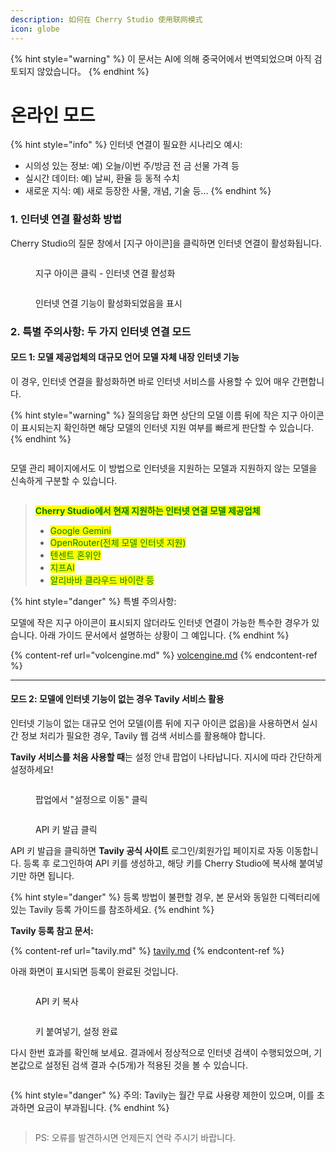 ```yaml
---
description: 如何在 Cherry Studio 使用联网模式
icon: globe
---
```


{% hint style="warning" %}
이 문서는 AI에 의해 중국어에서 번역되었으며 아직 검토되지 않았습니다。
{% endhint %}

# 온라인 모드

{% hint style="info" %}
인터넷 연결이 필요한 시나리오 예시:

* 시의성 있는 정보: 예) 오늘/이번 주/방금 전 금 선물 가격 등
* 실시간 데이터: 예) 날씨, 환율 등 동적 수치
* 새로운 지식: 예) 새로 등장한 사물, 개념, 기술 등...
{% endhint %}

### 1. 인터넷 연결 활성화 방법

Cherry Studio의 질문 창에서 [지구 아이콘]을 클릭하면 인터넷 연결이 활성화됩니다.

<figure><img src="../.gitbook/assets/image (94).png" alt=""><figcaption><p>지구 아이콘 클릭 - 인터넷 연결 활성화</p></figcaption></figure>

<figure><img src="../.gitbook/assets/image (96).png" alt=""><figcaption><p>인터넷 연결 기능이 활성화되었음을 표시</p></figcaption></figure>

### 2. 특별 주의사항: 두 가지 인터넷 연결 모드

#### 모드 1: 모델 제공업체의 대규모 언어 모델 자체 내장 인터넷 기능

이 경우, 인터넷 연결을 활성화하면 바로 인터넷 서비스를 사용할 수 있어 매우 간편합니다.

{% hint style="warning" %}
질의응답 화면 상단의 모델 이름 뒤에 작은 지구 아이콘이 표시되는지 확인하면 해당 모델의 인터넷 지원 여부를 빠르게 판단할 수 있습니다.
{% endhint %}

<figure><img src="../.gitbook/assets/image (100).png" alt=""><figcaption></figcaption></figure>

모델 관리 페이지에서도 이 방법으로 인터넷을 지원하는 모델과 지원하지 않는 모델을 신속하게 구분할 수 있습니다.

<figure><img src="../.gitbook/assets/image (101).png" alt=""><figcaption></figcaption></figure>

> <mark style="color:green;">**Cherry Studio에서 현재 지원하는 인터넷 연결 모델 제공업체**</mark>
>
> * <mark style="color:green;">Google Gemini</mark>
> * <mark style="color:green;">OpenRouter(전체 모델 인터넷 지원)</mark>
> * <mark style="color:green;">텐센트 혼위안</mark>
> * <mark style="color:green;">지프AI</mark>
> * <mark style="color:green;">알리바바 클라우드 바이란 등</mark>

{% hint style="danger" %}
특별 주의사항:

모델에 작은 지구 아이콘이 표시되지 않더라도 인터넷 연결이 가능한 특수한 경우가 있습니다. 아래 가이드 문서에서 설명하는 상황이 그 예입니다.
{% endhint %}

{% content-ref url="volcengine.md" %}
[volcengine.md](volcengine.md)
{% endcontent-ref %}

***

#### 모드 2: 모델에 인터넷 기능이 없는 경우 Tavily 서비스 활용

인터넷 기능이 없는 대규모 언어 모델(이름 뒤에 지구 아이콘 없음)을 사용하면서 실시간 정보 처리가 필요한 경우, Tavily 웹 검색 서비스를 활용해야 합니다.

**Tavily 서비스를 처음 사용할 때**는 설정 안내 팝업이 나타납니다. 지시에 따라 간단하게 설정하세요!

<figure><img src="../.gitbook/assets/image (102).png" alt=""><figcaption><p>팝업에서 "설정으로 이동" 클릭</p></figcaption></figure>

<figure><img src="../.gitbook/assets/image (104).png" alt=""><figcaption><p>API 키 발급 클릭</p></figcaption></figure>

API 키 발급을 클릭하면 **Tavily 공식 사이트** 로그인/회원가입 페이지로 자동 이동합니다. 등록 후 로그인하여 API 키를 생성하고, 해당 키를 Cherry Studio에 복사해 붙여넣기만 하면 됩니다.

{% hint style="danger" %}
등록 방법이 불편할 경우, 본 문서와 동일한 디렉터리에 있는 Tavily 등록 가이드를 참조하세요.
{% endhint %}

**Tavily 등록 참고 문서:**

{% content-ref url="tavily.md" %}
[tavily.md](tavily.md)
{% endcontent-ref %}

아래 화면이 표시되면 등록이 완료된 것입니다.

<figure><img src="../.gitbook/assets/image (105).png" alt=""><figcaption><p>API 키 복사</p></figcaption></figure>

<figure><img src="../.gitbook/assets/image (108).png" alt=""><figcaption><p>키 붙여넣기, 설정 완료</p></figcaption></figure>

다시 한번 효과를 확인해 보세요. 결과에서 정상적으로 인터넷 검색이 수행되었으며, 기본값으로 설정된 검색 결과 수(5개)가 적용된 것을 볼 수 있습니다.

<figure><img src="../.gitbook/assets/image (107).png" alt=""><figcaption></figcaption></figure>

{% hint style="danger" %}
주의: Tavily는 월간 무료 사용량 제한이 있으며, 이를 초과하면 요금이 부과됩니다.
{% endhint %}

<figure><img src="../.gitbook/assets/image (106).png" alt=""><figcaption></figcaption></figure>

> PS: 오류를 발견하시면 언제든지 연락 주시기 바랍니다.